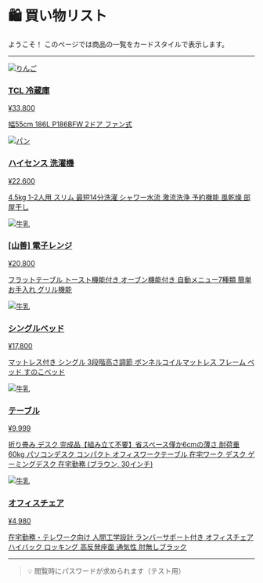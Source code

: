 # 🛍️ 買い物リスト

<!-- <script src="../_static/js/auth.js"></script> -->

ようこそ！
このページでは商品の一覧をカードスタイルで表示します。

---

<div class="shop-grid">

<div class="shop-card">
  <a href="https://www.amazon.co.jp/TCL-P186BFW-%E9%9C%9C%E5%8F%96%E3%82%8A%E6%A9%9F%E8%83%BD%E4%BB%98%E3%81%8D-%E5%A4%A7%E5%AE%B9%E9%87%8F%E3%83%95%E3%83%AA%E3%83%BC%E3%82%B6%E3%83%BC-2024%E3%83%A2%E3%83%87%E3%83%AB/dp/B0DFPZZLYF/ref=sr_1_8?__mk_ja_JP=%E3%82%AB%E3%82%BF%E3%82%AB%E3%83%8A&crid=33XRKDODY5D1B&dib=eyJ2IjoiMSJ9.5fP1UF86yVS7mARb_16VHsSl6XzoT71JnLSZLo90uRKMF4RNUs4gYDYMccIBxpL3YimUZNVrjaNCiN81pC3Er640l2qS8JNGKgt59tSmLlY5-7Wtr-fQjPNmekwhWiHSVrTqPbacfmKXYQVucK0Uxi1EHMBv0qG6EtEjK8RW6G4NTU_Rqma45xsrd4_HDWxFsVkodewJOVr0_-cdxgI0EfI3CW1Zr-YDwaFT_hcCRm_hs-ljOCvIr_b6YAUoLMyg05vtiPsR5hrBA2JxtZ771QG_YlDlFb8zCYhum7OtP8o.pjIhmCDk4_weXr5nQai8THFfIH70D_wAkDL1DX20Zks&dib_tag=se&keywords=TCL%2B%E6%B4%97%E6%BF%AF%E6%A9%9F&qid=1759850929&sprefix=tcl%2B%E6%B4%97%E6%BF%AF%E6%A9%9F%2Caps%2C169&sr=8-8&th=1" target="_blank">
    <img src="../_static/image/refrigerator.png" alt="りんご">
    <h3>TCL 冷蔵庫</h3>
    <p class="price">¥33,800</p>
    <p class="comment">幅55cm 186L P186BFW 2ドア ファン式</p>
  </a>
</div>

<div class="shop-card">
  <a href="https://www.amazon.co.jp/%E3%83%8F%E3%82%A4%E3%82%BB%E3%83%B3%E3%82%B9-4-5kg-HW-K45B-%E6%9C%80%E7%9F%AD14%E5%88%86%E6%B4%97%E6%BF%AF-%E4%BA%8C%E4%BA%BA%E5%88%86%E3%81%AE%E3%81%8A%E6%B4%97%E6%BF%AF/dp/B0DDPPQ6WL/ref=sxin_15_pa_sp_search_thematic_sspa?__mk_ja_JP=%E3%82%AB%E3%82%BF%E3%82%AB%E3%83%8A&content-id=amzn1.sym.9deb8c9e-5690-400f-adb6-d1ac97d9e1f8%3Aamzn1.sym.9deb8c9e-5690-400f-adb6-d1ac97d9e1f8&crid=10VVKRCKRWEZW&cv_ct_cx=%E6%B4%97%E6%BF%AF%E6%A9%9F&keywords=%E6%B4%97%E6%BF%AF%E6%A9%9F&pd_rd_i=B0DDPPQ6WL&pd_rd_r=e40696f2-784b-45b7-936c-9df326bf0469&pd_rd_w=iMa0K&pd_rd_wg=ruy5A&pf_rd_p=9deb8c9e-5690-400f-adb6-d1ac97d9e1f8&pf_rd_r=SSYGS0QS7HKCXXCJTY00&qid=1759852240&sbo=RZvfv%2F%2FHxDF%2BO5021pAnSA%3D%3D&sprefix=%E6%B4%97%E6%BF%AF%E6%A9%9F%2Caps%2C172&sr=1-3-9ad0563b-de06-426f-a1d3-3a92323660bd-spons&sp_csd=d2lkZ2V0TmFtZT1zcF9zZWFyY2hfdGhlbWF0aWM&th=1" target="_blank">
    <img src="../_static/image/washing_machine.png" alt="パン">
    <h3>ハイセンス 洗濯機</h3>
    <p class="price">¥22,600</p>
    <p class="comment">4.5kg 1-2人用 スリム 最短14分洗濯 シャワー水流 激流洗浄 予約機能 風乾燥 部屋干し</p>
  </a>
</div>

<div class="shop-card">
  <a href="https://www.amazon.co.jp/%E5%B1%B1%E5%96%84-%E3%83%95%E3%83%A9%E3%83%83%E3%83%88%E3%83%86%E3%83%BC%E3%83%96%E3%83%AB-%E3%83%88%E3%83%BC%E3%82%B9%E3%83%88%E6%A9%9F%E8%83%BD%E4%BB%98%E3%81%8D-%E8%87%AA%E5%8B%95%E3%83%A1%E3%83%8B%E3%83%A5%E3%83%BC7%E7%A8%AE%E9%A1%9E-YRGA-F160V/dp/B0DC9XQY3P/ref=sr_1_1_sspa?__mk_ja_JP=%E3%82%AB%E3%82%BF%E3%82%AB%E3%83%8A&crid=3VM2DL58C09PO&dib=eyJ2IjoiMSJ9.OjunPFAeQIERm0UK2v__vOlSd07RTPTbfRMtvai8B85S5g_dnaaYfeDNkt2Kz_kvpiX5jy2-n5T_6kfMmfZo28VVVI9Qm-Y-2rD6X-lS3bobl3hl3gGwnsBk6Y3tK5sF1Xc8f9obY0rsONXmu4MZ77eDC7aY08jXF1yFICG5gDVn9FEdVTMYgp_U0pAUbPqz2NxwuaYaXxcH-sLYzs95qRY04a0SBug1wlphyzI4IZVrSqgab5rx0ZW0wGAovDRO-0IAx1Zmmv6LQ9bIMalRxAgiAkdgsTtBHz7zyKYAbzU.CpOs9XUWFJZqj1RhiI4M4N4XFEcjW7sk8hDoXCAMn64&dib_tag=se&keywords=%E9%9B%BB%E5%AD%90%E3%83%AC%E3%83%B3%E3%82%B8%2B%E3%82%AA%E3%83%BC%E3%83%96%E3%83%B3%E6%A9%9F%E8%83%BD%E4%BB%98%E3%81%8D%E9%9B%BB%E5%AD%90%E3%83%AC%E3%83%B3%E3%82%B8%2B%E7%84%A1%E5%8D%B0&qid=1759851308&sprefix=%E9%9B%BB%E5%AD%90%E3%83%AC%E3%83%B3%E3%82%B8%2B%E3%82%AA%E3%83%BC%E3%83%96%E3%83%B3%E6%A9%9F%E8%83%BD%E4%BB%98%E3%81%8D%E9%9B%BB%E5%AD%90%E3%83%AC%E3%83%B3%E3%82%B8%2B%E7%84%A1%E5%8D%B0%2Caps%2C168&sr=8-1-spons&sp_csd=d2lkZ2V0TmFtZT1zcF9hdGY&th=1" target="_blank">
    <img src="../_static/image/oven.png" alt="牛乳">
    <h3>[山善] 電子レンジ</h3>
    <p class="price">¥20,800</p>
    <p class="comment">フラットテーブル トースト機能付き オーブン機能付き 自動メニュー7種類 簡単お手入れ グリル機能</p>
  </a>
</div>

<div class="shop-card">
  <a href="https://www.amazon.co.jp/%E3%82%BF%E3%83%B3%E3%82%B9%E3%81%AE%E3%82%B2%E3%83%B3-%E3%83%9E%E3%83%83%E3%83%88%E3%83%AC%E3%82%B9%E4%BB%98%E3%81%8D-%E3%83%9C%E3%83%B3%E3%83%8D%E3%83%AB%E3%82%B3%E3%82%A4%E3%83%AB%E3%83%9E%E3%83%83%E3%83%88%E3%83%AC%E3%82%B9-11719151-104844/dp/B0DZH1LZYZ/ref=sr_1_17?__mk_ja_JP=%E3%82%AB%E3%82%BF%E3%82%AB%E3%83%8A&crid=13Y4NHOU82PZX&dib=eyJ2IjoiMSJ9._UUPW_Pho4Uu2_fGogibVJDiNVEYTPqzvIqhGcgxkNPtc4AAJBlsVV0M_bA_JmMtvU3I0TwuKrBhwbkjn2bpEwvezSWXiHjeWwlD9hrvMgq-myJUN-F6liuHZ44ieo4cXW-yI99ng-JAvzJsTpbwKnckhJ9_6pe_6KuT_hJ9DFADXEQdfANJWSL9H5hHLLGLCUHU3xklluBVRWyCon07s14Vw9c4iNLXusnEF6HE4qOhDvs2Qz2Tl5nTE3En3AYN1FNIzWDcwDhR9g8M8p7jlxuSaKxi8k_mYWyjN5RXLw0.rtjhZMwrWY7QXT-3Cbgp2vaAJbuQpFEUQ6v6rct5gVk&dib_tag=se&keywords=%E3%83%99%E3%83%83%E3%83%89%E3%83%9E%E3%83%83%E3%83%88%E3%83%AC%E3%82%B9%2B%E3%82%BB%E3%83%83%E3%83%88&qid=1759851760&s=home&sprefix=%E3%83%99%E3%83%83%E3%83%89%E3%83%9E%E3%83%83%E3%83%88%E3%83%AC%E3%82%B9%2B%E3%82%BB%E3%83%83%E3%83%88%2Ckitchen%2C170&sr=1-17&th=1" target="_blank">
    <img src="../_static/image/bed.png" alt="牛乳">
    <h3>シングルベッド</h3>
    <p class="price">¥17,800</p>
    <p class="comment">マットレス付き シングル 3段階高さ調節 ボンネルコイルマットレス フレーム ベッド すのこベッド</p>
  </a>
</div>


<div class="shop-card">
  <a href="https://www.amazon.co.jp/alawooder-%E6%8A%98%E3%82%8A%E3%81%9F%E3%81%9F%E3%81%BF%E3%83%86%E3%83%BC%E3%83%96%E3%83%AB-%E3%82%B3%E3%83%B3%E3%83%91%E3%82%AF%E3%83%88%E5%AE%8C%E6%88%90%E5%93%81%E3%80%90%E7%B5%84%E3%81%BF%E7%AB%8B%E3%81%A6%E7%B0%A1%E5%8D%98-%E7%9C%81%E3%82%B9%E3%83%9A%E3%83%BC%E3%82%B9%E5%83%85%E3%81%8B6cm%E3%81%AE%E8%96%84%E3%81%95-%E6%8A%98%E3%82%8A%E3%81%9F%E3%81%9F%E3%81%BF%E3%83%87%E3%82%B9%E3%82%AF/dp/B0DPLFYQX9/ref=sr_1_1_sspa?__mk_ja_JP=%E3%82%AB%E3%82%BF%E3%82%AB%E3%83%8A&crid=1QPXOY9UC8788&dib=eyJ2IjoiMSJ9.yBRL26GD_NclngpHonln9uka_FNyE1r5Xrf6nIm3KQbw-hR-Xh-fKOFucRrEaCztTT5Pl1Thr4QgXgxVq7cSddbyZxo1lLzfBmxFRcXsq74pm5-ZInsQHYDYxopJb_QGYs2t76lr3v2L1_IdvYBLSEqC8KWioIALh3sVl3386AhF1cC4ZCG0ULdKHEw4KtnKu4S00g8I7tZclhdCqtMSS0KBdZaXZLHmTjhAE0kRCYAokwOtcdgXioZWUJ6br4Ma_fq4tf7INc87MCQltdyv-0Rjh7-hMU7PIsbvL1Di7Tc.qZccMcfzj5o5SXN0ca1miaU1S5N9auCUoHo3lAWp8y8&dib_tag=se&keywords=%E6%9C%BA&qid=1759932536&s=home&sprefix=%E6%9C%BA%2Ckitchen%2C182&sr=1-1-spons&sp_csd=d2lkZ2V0TmFtZT1zcF9hdGY&th=1" target="_blank">
    <img src="../_static/image/desk.png" alt="牛乳">
    <h3>テーブル</h3>
    <p class="price">¥9,999</p>
    <p class="comment">折り畳み デスク 完成品【組み立て不要】省スペース僅か6cmの薄さ 耐荷重60kg パソコンデスク コンパクト オフィスワークテーブル 在宅ワーク デスク ゲーミングデスク 在宅勤務 (ブラウン, 30インチ)</p>
  </a>
</div>


<div class="shop-card">
  <a href="https://www.amazon.co.jp/CICINELL-%E3%82%AA%E3%83%95%E3%82%A3%E3%82%B9%E3%83%81%E3%82%A7%E3%82%A2-%E5%9C%A8%E5%AE%85%E5%8B%A4%E5%8B%99%E3%83%BB%E3%83%86%E3%83%AC%E3%83%AF%E3%83%BC%E3%82%AF%E5%90%91%E3%81%91-%E3%83%A9%E3%83%B3%E3%83%90%E3%83%BC%E3%82%B5%E3%83%9D%E3%83%BC%E3%83%88%E4%BB%98%E3%81%8D-%E8%82%98%E7%84%A1%E3%81%97%E3%83%96%E3%83%A9%E3%83%83%E3%82%AF/dp/B0DT41834G/ref=sr_1_44?__mk_ja_JP=%E3%82%AB%E3%82%BF%E3%82%AB%E3%83%8A&crid=1PUMRK5VDN4DP&dib=eyJ2IjoiMSJ9.pcwe4gKlU3h-Al31kEP61GYRVWIAqF2SdHfs37u9bFUby_vQgwAU_vDgSfTO8rS2HOLXtkrEWTUHW64PsBUfF-h990uLWtKO3fCMT9NOQRykZt3zAoBKnC1BVFo7A9hc52ttH4dqoIhBVtjToEP6WvvEFvQYVQ75MSwIlY_CTlqqUwTtPHy4cEfc-1ZovmaYZpPFUb4GUxiKUpCAKfcDAicTBpTou2t2K8dRvt2RXSRO9akd-JzOz6QBbHiMs6yW.wLhPvJj-mT2XZ-GWFjaK8f6hn7uV42KBaeU6AdyAjJk&dib_tag=se&keywords=%E6%A4%85%E5%AD%90&qid=1759932760&s=home&sprefix=%E6%A4%85%E5%AD%90%2Ckitchen%2C217&sr=1-44&xpid=U7TB4WhH_9Ltj&th=1" target="_blank">
    <img src="../_static/image/chair.png" alt="牛乳">
    <h3>オフィスチェア</h3>
    <p class="price">¥4,980</p>
    <p class="comment">在宅勤務・テレワーク向け 人間工学設計 ランバーサポート付き オフィスチェア ハイバック ロッキング 高反発座面 通気性 肘無しブラック</p>
  </a>
</div>

</div>

---

> 💡 閲覧時にパスワードが求められます（テスト用）
